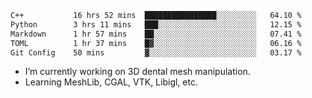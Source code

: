 <!--START_SECTION:waka-->

```txt
C++           16 hrs 52 mins  ████████████████░░░░░░░░░   64.10 %
Python        3 hrs 11 mins   ███░░░░░░░░░░░░░░░░░░░░░░   12.15 %
Markdown      1 hr 57 mins    ██░░░░░░░░░░░░░░░░░░░░░░░   07.41 %
TOML          1 hr 37 mins    █▓░░░░░░░░░░░░░░░░░░░░░░░   06.16 %
Git Config    50 mins         ▓░░░░░░░░░░░░░░░░░░░░░░░░   03.17 %
```

<!--END_SECTION:waka-->

<!--
**0x11111111/0x11111111** is a ✨ _special_ ✨ repository because its `README.md` (this file) appears on your GitHub profile.

Here are some ideas to get you started:

- 🔭 I’m currently working on ...
- 🌱 I’m currently learning ...
- 👯 I’m looking to collaborate on ...
- 🤔 I’m looking for help with ...
- 💬 Ask me about ...
- 📫 How to reach me: ...
- 😄 Pronouns: ...
- ⚡ Fun fact: ...
-->
- I’m currently working on 3D dental mesh manipulation.
- Learning MeshLib, CGAL, VTK, Libigl, etc.
